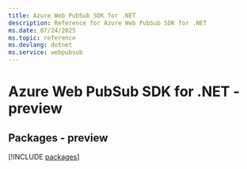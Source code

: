 ```yaml
---
title: Azure Web PubSub SDK for .NET
description: Reference for Azure Web PubSub SDK for .NET
ms.date: 07/24/2025
ms.topic: reference
ms.devlang: dotnet
ms.service: webpubsub
---
```

# Azure Web PubSub SDK for .NET - preview
## Packages - preview
[!INCLUDE [packages](web-pubsub-index.md)]